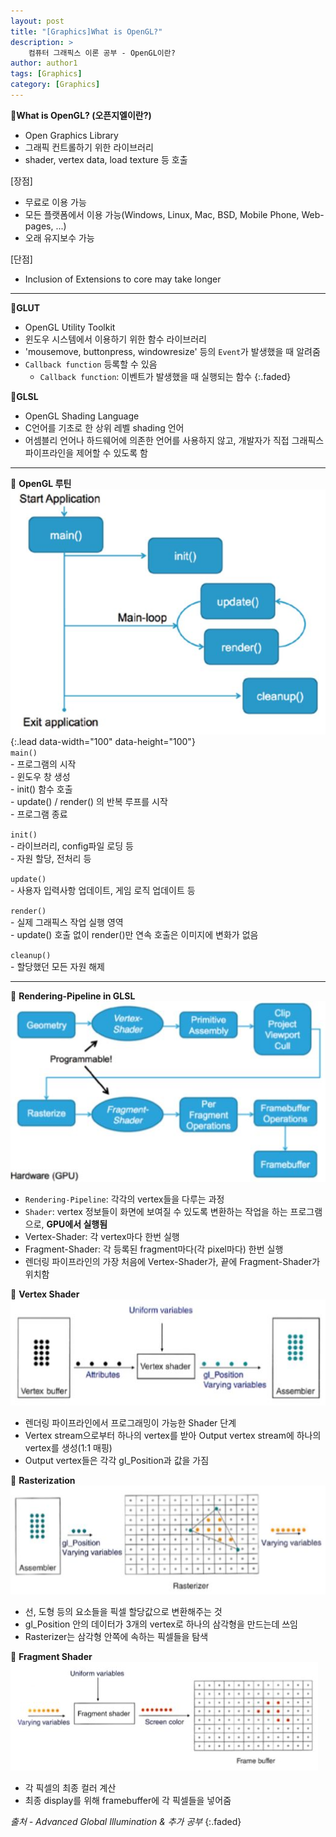 ```yaml
---
layout: post
title: "[Graphics]What is OpenGL?"
description: >  
    컴퓨터 그래픽스 이론 공부 - OpenGL이란?
author: author1
tags: [Graphics]
category: [Graphics]
---
```


📌__What is OpenGL? (오픈지엘이란?)__  
- Open Graphics Library  
- 그래픽 컨트롤하기 위한 라이브러리  
- shader, vertex data, load texture 등 호출  

[장점]  
- 무료로 이용 가능
- 모든 플랫폼에서 이용 가능(Windows, Linux, Mac, BSD, Mobile Phone, Web-pages, ...)  
- 오래 유지보수 가능  

[단점]  
- Inclusion of Extensions to core may take longer  

* * *

📌__GLUT__  
- OpenGL Utility Toolkit  
- 윈도우 시스템에서 이용하기 위한 함수 라이브러리  
- 'mousemove, buttonpress, windowresize' 등의 `Event`가 발생했을 때 알려줌
- `Callback function` 등록할 수 있음
    - `Callback function`: 이벤트가 발생했을 때 실행되는 함수
     {:.faded}  


📌__GLSL__  
- OpenGL Shading Language  
- C언어를 기초로 한 상위 레벨 shading 언어  
- 어셈블리 언어나 하드웨어에 의존한 언어를 사용하지 않고, 개발자가 직접 그래픽스 파이프라인을 제어할 수 있도록 함  

* * *

📌 __OpenGL 루틴__  
![](/assets/img/programming/whatisglut_1.JPG){:.lead data-width="100" data-height="100"}  
`main()`  
    - 프로그램의 시작  
    - 윈도우 창 생성  
    - init() 함수 호출  
    - update() / render() 의 반복 루프를 시작  
    - 프로그램 종료  

`init()`  
    - 라이브러리, config파일 로딩 등  
    - 자원 할당, 전처리 등  

`update()`  
    - 사용자 입력사항 업데이트, 게임 로직 업데이트 등  

`render()`  
    - 실제 그래픽스 작업 실행 영역  
    - update() 호출 없이 render()만 연속 호출은 이미지에 변화가 없음  

`cleanup()`  
    - 할당했던 모든 자원 해제  

* * *

📌 __Rendering-Pipeline in GLSL__  
![](/assets/img/programming/whatisglut_2.JPG)  
- `Rendering-Pipeline`: 각각의 vertex들을 다루는 과정  
- `Shader`: vertex 정보들이 화면에 보여질 수 있도록 변환하는 작업을 하는 프로그램으로, __GPU에서 실행됨__  
- Vertex-Shader: 각 vertex마다 한번 실행  
- Fragment-Shader: 각 등록된 fragment마다(각 pixel마다) 한번 실행  
- 렌더링 파이프라인의 가장 처음에 Vertex-Shader가, 끝에 Fragment-Shader가 위치함  
  
📌 __Vertex Shader__  
![](/assets/img/programming/whatisglut_3.JPG)  
- 렌더링 파이프라인에서 프로그래밍이 가능한 Shader 단계  
- Vertex stream으로부터 하나의 vertex를 받아 Output vertex stream에 하나의 vertex를 생성(1:1 매핑)  
- Output vertex들은 각각 gl_Position과 값을 가짐  
  
📌 __Rasterization__  
![](/assets/img/programming/whatisglut_4.JPG)  
- 선, 도형 등의 요소들을 픽셀 할당값으로 변환해주는 것  
- gl_Position 안의 데이터가 3개의 vertex로 하나의 삼각형을 만드는데 쓰임  
- Rasterizer는 삼각형 안쪽에 속하는 픽셀들을 탐색  
  
📌 __Fragment Shader__  
![](/assets/img/programming/whatisglut_5.JPG)  
- 각 픽셀의 최종 컬러 계산  
- 최종 display를 위해 framebuffer에 각 픽셀들을 넣어줌  
  
  
  
*출처 - Advanced Global Illumination & 추가 공부*
{:.faded}